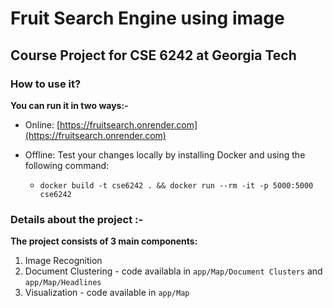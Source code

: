 # Fruit Search Engine using image

## Course Project for CSE 6242 at Georgia Tech

### How to use it?

**You can run it in two ways:-** 

- Online: [https://fruitsearch.onrender.com](https://fruitsearch.onrender.com)

- Offline: Test your changes locally by installing Docker and using the following command:
  - ```
    docker build -t cse6242 . && docker run --rm -it -p 5000:5000 cse6242
    ```


### Details about the project :- 

**The project consists of 3 main components:**

1. Image Recognition
2. Document Clustering - code availabla in ```app/Map/Document Clusters``` and ```app/Map/Headlines```
3. Visualization - code available in ```app/Map```

